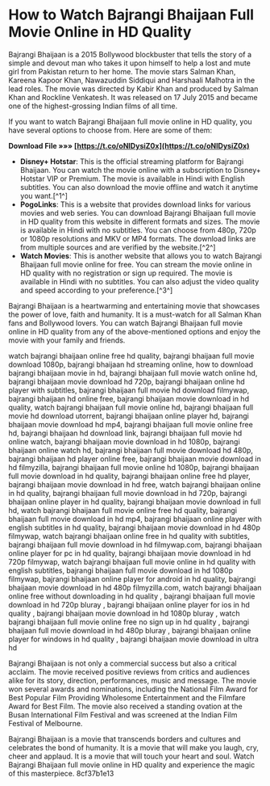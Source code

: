 
 
# How to Watch Bajrangi Bhaijaan Full Movie Online in HD Quality
 
Bajrangi Bhaijaan is a 2015 Bollywood blockbuster that tells the story of a simple and devout man who takes it upon himself to help a lost and mute girl from Pakistan return to her home. The movie stars Salman Khan, Kareena Kapoor Khan, Nawazuddin Siddiqui and Harshaali Malhotra in the lead roles. The movie was directed by Kabir Khan and produced by Salman Khan and Rockline Venkatesh. It was released on 17 July 2015 and became one of the highest-grossing Indian films of all time.
 
If you want to watch Bajrangi Bhaijaan full movie online in HD quality, you have several options to choose from. Here are some of them:
 
**Download File »»» [https://t.co/oNlDysiZ0x](https://t.co/oNlDysiZ0x)**


 
- **Disney+ Hotstar**: This is the official streaming platform for Bajrangi Bhaijaan. You can watch the movie online with a subscription to Disney+ Hotstar VIP or Premium. The movie is available in Hindi with English subtitles. You can also download the movie offline and watch it anytime you want.[^1^]
- **PogoLinks**: This is a website that provides download links for various movies and web series. You can download Bajrangi Bhaijaan full movie in HD quality from this website in different formats and sizes. The movie is available in Hindi with no subtitles. You can choose from 480p, 720p or 1080p resolutions and MKV or MP4 formats. The download links are from multiple sources and are verified by the website.[^2^]
- **Watch Movies**: This is another website that allows you to watch Bajrangi Bhaijaan full movie online for free. You can stream the movie online in HD quality with no registration or sign up required. The movie is available in Hindi with no subtitles. You can also adjust the video quality and speed according to your preference.[^3^]

Bajrangi Bhaijaan is a heartwarming and entertaining movie that showcases the power of love, faith and humanity. It is a must-watch for all Salman Khan fans and Bollywood lovers. You can watch Bajrangi Bhaijaan full movie online in HD quality from any of the above-mentioned options and enjoy the movie with your family and friends.
 
watch bajrangi bhaijaan online free hd quality,  bajrangi bhaijaan full movie download 1080p,  bajrangi bhaijaan hd streaming online,  how to download bajrangi bhaijaan movie in hd,  bajrangi bhaijaan full movie watch online hd,  bajrangi bhaijaan movie download hd 720p,  bajrangi bhaijaan online hd player with subtitles,  bajrangi bhaijaan full movie hd download filmywap,  bajrangi bhaijaan hd online free,  bajrangi bhaijaan movie download in hd quality,  watch bajrangi bhaijaan full movie online hd,  bajrangi bhaijaan full movie hd download utorrent,  bajrangi bhaijaan online player hd,  bajrangi bhaijaan movie download hd mp4,  bajrangi bhaijaan full movie online free hd,  bajrangi bhaijaan hd download link,  bajrangi bhaijaan full movie hd online watch,  bajrangi bhaijaan movie download in hd 1080p,  bajrangi bhaijaan online watch hd,  bajrangi bhaijaan full movie download hd 480p,  bajrangi bhaijaan hd player online free,  bajrangi bhaijaan movie download in hd filmyzilla,  bajrangi bhaijaan full movie online hd 1080p,  bajrangi bhaijaan full movie download in hd quality,  bajrangi bhaijaan online free hd player,  bajrangi bhaijaan movie download in hd free,  watch bajrangi bhaijaan online in hd quality,  bajrangi bhaijaan full movie download in hd 720p,  bajrangi bhaijaan online player in hd quality,  bajrangi bhaijaan movie download in full hd,  watch bajrangi bhaijaan full movie online free hd quality,  bajrangi bhaijaan full movie download in hd mp4,  bajrangi bhaijaan online player with english subtitles in hd quality,  bajrangi bhaijaan movie download in hd 480p filmywap,  watch bajrangi bhaijaan online free in hd quality with subtitles,  bajrangi bhaijaan full movie download in hd filmywap.com,  bajrangi bhaijaan online player for pc in hd quality,  bajrangi bhaijaan movie download in hd 720p filmywap,  watch bajrangi bhaijaan full movie online in hd quality with english subtitles,  bajrangi bhaijaan full movie download in hd 1080p filmywap,  bajrangi bhaijaan online player for android in hd quality,  bajrangi bhaijaan movie download in hd 480p filmyzilla.com,  watch bajrangi bhaijaan online free without downloading in hd quality ,  bajrangi bhaijaan full movie download in hd 720p bluray ,  bajrangi bhaijaan online player for ios in hd quality ,  bajrangi bhaijaan movie download in hd 1080p bluray ,  watch bajrangi bhaijaan full movie online free no sign up in hd quality ,  bajrangi bhaijaan full movie download in hd 480p bluray ,  bajrangi bhaijaan online player for windows in hd quality ,  bajrangi bhaijaan movie download in ultra hd
  
Bajrangi Bhaijaan is not only a commercial success but also a critical acclaim. The movie received positive reviews from critics and audiences alike for its story, direction, performances, music and message. The movie won several awards and nominations, including the National Film Award for Best Popular Film Providing Wholesome Entertainment and the Filmfare Award for Best Film. The movie also received a standing ovation at the Busan International Film Festival and was screened at the Indian Film Festival of Melbourne.
 
Bajrangi Bhaijaan is a movie that transcends borders and cultures and celebrates the bond of humanity. It is a movie that will make you laugh, cry, cheer and applaud. It is a movie that will touch your heart and soul. Watch Bajrangi Bhaijaan full movie online in HD quality and experience the magic of this masterpiece.
 8cf37b1e13
 

